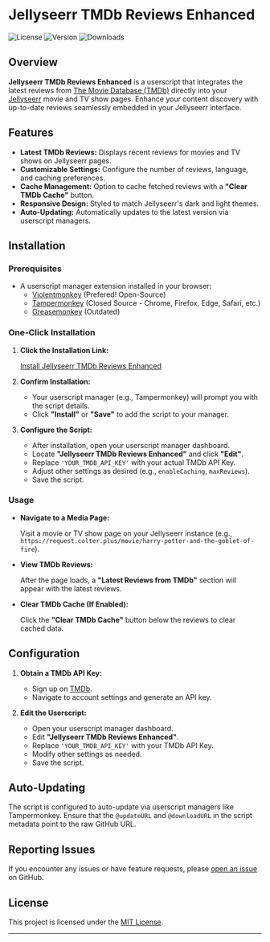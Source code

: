 # Jellyseerr TMDb Reviews Enhanced

![License](https://img.shields.io/github/license/ColterD/Jellyseerr-TMDb-Reviews-Enhanced)
![Version](https://img.shields.io/github/v/release/ColterD/Jellyseerr-TMDb-Reviews-Enhanced)
![Downloads](https://img.shields.io/github/downloads/ColterD/Jellyseerr-TMDb-Reviews-Enhanced/total)

## **Overview**

**Jellyseerr TMDb Reviews Enhanced** is a userscript that integrates the latest reviews from [The Movie Database (TMDb)](https://www.themoviedb.org/) directly into your [Jellyseerr](https://github.com/Fallenbagel/jellyseerr) movie and TV show pages. Enhance your content discovery with up-to-date reviews seamlessly embedded in your Jellyseerr interface.

## **Features**

- **Latest TMDb Reviews:** Displays recent reviews for movies and TV shows on Jellyseerr pages.
- **Customizable Settings:** Configure the number of reviews, language, and caching preferences.
- **Cache Management:** Option to cache fetched reviews with a **"Clear TMDb Cache"** button.
- **Responsive Design:** Styled to match Jellyseerr's dark and light themes.
- **Auto-Updating:** Automatically updates to the latest version via userscript managers.

## **Installation**

### **Prerequisites**

- A userscript manager extension installed in your browser:
  - [Violentmonkey](https://violentmonkey.github.io/) (Prefered!  Open-Source)
  - [Tampermonkey](https://www.tampermonkey.net/) (Closed Source - Chrome, Firefox, Edge, Safari, etc.)
  - [Greasemonkey](https://www.greasespot.net/) (Outdated)

### **One-Click Installation**

1. **Click the Installation Link:**

   [Install Jellyseerr TMDb Reviews Enhanced](https://github.com/ColterD/Jellyseerr-TMDb-Reviews-Enhanced/raw/main/jellyseerr-tmdb-reviews-enhanced.user.js)

2. **Confirm Installation:**
   
   - Your userscript manager (e.g., Tampermonkey) will prompt you with the script details.
   - Click **"Install"** or **"Save"** to add the script to your manager.

3. **Configure the Script:**
   
   - After installation, open your userscript manager dashboard.
   - Locate **"Jellyseerr TMDb Reviews Enhanced"** and click **"Edit"**.
   - Replace `'YOUR_TMDB_API_KEY'` with your actual TMDb API Key.
   - Adjust other settings as desired (e.g., `enableCaching`, `maxReviews`).
   - Save the script.

### **Usage**

- **Navigate to a Media Page:**
  
  Visit a movie or TV show page on your Jellyseerr instance (e.g., `https://request.colter.plus/movie/harry-potter-and-the-goblet-of-fire`).

- **View TMDb Reviews:**
  
  After the page loads, a **"Latest Reviews from TMDb"** section will appear with the latest reviews.

- **Clear TMDb Cache (If Enabled):**
  
  Click the **"Clear TMDb Cache"** button below the reviews to clear cached data.

## **Configuration**

1. **Obtain a TMDb API Key:**
   
   - Sign up on [TMDb](https://www.themoviedb.org/).
   - Navigate to account settings and generate an API key.

2. **Edit the Userscript:**
   
   - Open your userscript manager dashboard.
   - Edit **"Jellyseerr TMDb Reviews Enhanced"**.
   - Replace `'YOUR_TMDB_API_KEY'` with your TMDb API Key.
   - Modify other settings as needed.
   - Save the script.

## **Auto-Updating**

The script is configured to auto-update via userscript managers like Tampermonkey. Ensure that the `@updateURL` and `@downloadURL` in the script metadata point to the raw GitHub URL.

## **Reporting Issues**

If you encounter any issues or have feature requests, please [open an issue](https://github.com/ColterD/Jellyseerr-TMDb-Reviews-Enhanced/issues) on GitHub.

## **License**

This project is licensed under the [MIT License](LICENSE).

---
